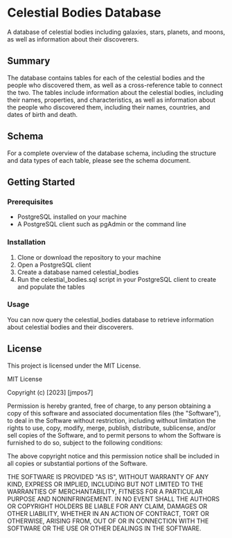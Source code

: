# Celestial Bodies Database
A database of celestial bodies including galaxies, stars, planets, and moons, as well as information about their discoverers.

## Summary
The database contains tables for each of the celestial bodies and the people who discovered them, as well as a cross-reference table to connect the two. The tables include information about the celestial bodies, including their names, properties, and characteristics, as well as information about the people who discovered them, including their names, countries, and dates of birth and death.

## Schema
For a complete overview of the database schema, including the structure and data types of each table, please see the schema document.

## Getting Started

### Prerequisites
- PostgreSQL installed on your machine
- A PostgreSQL client such as pgAdmin or the command line

### Installation
1. Clone or download the repository to your machine
2. Open a PostgreSQL client
3. Create a database named celestial_bodies
4. Run the celestial_bodies.sql script in your PostgreSQL client to create and populate the tables

### Usage
You can now query the celestial_bodies database to retrieve information about celestial bodies and their discoverers.

## License

This project is licensed under the MIT License.

MIT License

Copyright (c) [2023] [jmpos7]

Permission is hereby granted, free of charge, to any person obtaining a copy
of this software and associated documentation files (the "Software"), to deal
in the Software without restriction, including without limitation the rights
to use, copy, modify, merge, publish, distribute, sublicense, and/or sell
copies of the Software, and to permit persons to whom the Software is
furnished to do so, subject to the following conditions:

The above copyright notice and this permission notice shall be included in all
copies or substantial portions of the Software.

THE SOFTWARE IS PROVIDED "AS IS", WITHOUT WARRANTY OF ANY KIND, EXPRESS OR
IMPLIED, INCLUDING BUT NOT LIMITED TO THE WARRANTIES OF MERCHANTABILITY,
FITNESS FOR A PARTICULAR PURPOSE AND NONINFRINGEMENT. IN NO EVENT SHALL THE
AUTHORS OR COPYRIGHT HOLDERS BE LIABLE FOR ANY CLAIM, DAMAGES OR OTHER
LIABILITY, WHETHER IN AN ACTION OF CONTRACT, TORT OR OTHERWISE, ARISING FROM,
OUT OF OR IN CONNECTION WITH THE SOFTWARE OR THE USE OR OTHER DEALINGS IN THE
SOFTWARE.
